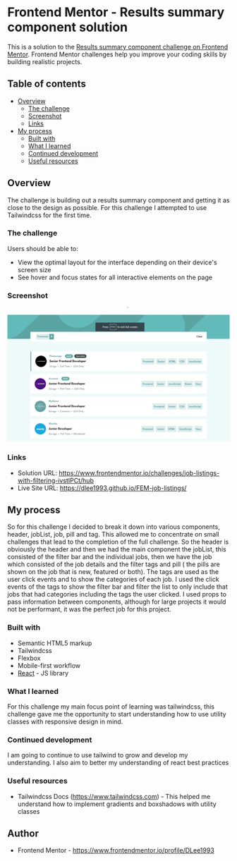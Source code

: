 # Frontend Mentor - Results summary component solution

This is a solution to the [Results summary component challenge on Frontend Mentor](https://www.frontendmentor.io/challenges/results-summary-component-CE_K6s0maV). Frontend Mentor challenges help you improve your coding skills by building realistic projects.

## Table of contents

-   [Overview](#overview)
    -   [The challenge](#the-challenge)
    -   [Screenshot](#screenshot)
    -   [Links](#links)
-   [My process](#my-process)
    -   [Built with](#built-with)
    -   [What I learned](#what-i-learned)
    -   [Continued development](#continued-development)
    -   [Useful resources](#useful-resources)

## Overview

The challenge is building out a results summary component and getting it as close to the design as possible. For this challenge I attempted to use Tailwindcss for the first time.

### The challenge

Users should be able to:

-   View the optimal layout for the interface depending on their device's screen size
-   See hover and focus states for all interactive elements on the page

### Screenshot

![ScreenShot](Screenshot.png)

### Links

-   Solution URL: https://www.frontendmentor.io/challenges/job-listings-with-filtering-ivstIPCt/hub
-   Live Site URL: https://dlee1993.github.io/FEM-job-listings/

## My process

So for this challenge I decided to break it down into various components, header, jobList, job, pill and tag. This  allowed me to concentrate on small challenges that lead to the completion of the full challenge. So the header is obviously the header and then we had the main component the jobList, this consisted of the filter bar and the individual jobs, then we have the job which consisted of the job details and the filter tags and pill ( the pills are shown on the job that is new, featured or both). The tags are used as the user click events and to show the categories of each job. I used the click events of the tags to show the filter bar and filter the list to only include that jobs that had categories including the tags the user clicked. I used props to pass information between components, although for large projects it would not be performant, it was the perfect job for this project.

### Built with

-   Semantic HTML5 markup
-   Tailwindcss
-   Flexbox
-   Mobile-first workflow
-   [React](https://reactjs.org/) - JS library

### What I learned

For this challenge my main focus point of learning was tailwindcss, this challenge gave me the opportunity to start understanding how to use utility classes with responsive design in mind.

### Continued development

I am going to continue to use tailwind to grow and develop my understanding. I also aim to better my understanding of react best practices

### Useful resources

-   Tailwindcss Docs (https://www.tailwindcss.com) - This helped me understand how to implement gradients and boxshadows with utility classes

## Author

-   Frontend Mentor - https://www.frontendmentor.io/profile/DLee1993
